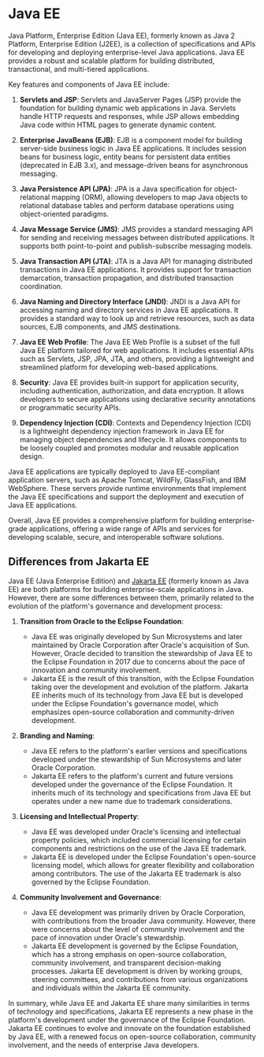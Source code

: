# Java EE

Java Platform, Enterprise Edition (Java EE), formerly known as Java 2 Platform, Enterprise Edition (J2EE), is a collection of specifications and APIs for developing and deploying enterprise-level Java applications. Java EE provides a robust and scalable platform for building distributed, transactional, and multi-tiered applications.

Key features and components of Java EE include:

1. **Servlets and JSP**: Servlets and JavaServer Pages (JSP) provide the foundation for building dynamic web applications in Java. Servlets handle HTTP requests and responses, while JSP allows embedding Java code within HTML pages to generate dynamic content.

2. **Enterprise JavaBeans (EJB)**: EJB is a component model for building server-side business logic in Java EE applications. It includes session beans for business logic, entity beans for persistent data entities (deprecated in EJB 3.x), and message-driven beans for asynchronous messaging.

3. **Java Persistence API (JPA)**: JPA is a Java specification for object-relational mapping (ORM), allowing developers to map Java objects to relational database tables and perform database operations using object-oriented paradigms.

4. **Java Message Service (JMS)**: JMS provides a standard messaging API for sending and receiving messages between distributed applications. It supports both point-to-point and publish-subscribe messaging models.

5. **Java Transaction API (JTA)**: JTA is a Java API for managing distributed transactions in Java EE applications. It provides support for transaction demarcation, transaction propagation, and distributed transaction coordination.

6. **Java Naming and Directory Interface (JNDI)**: JNDI is a Java API for accessing naming and directory services in Java EE applications. It provides a standard way to look up and retrieve resources, such as data sources, EJB components, and JMS destinations.

7. **Java EE Web Profile**: The Java EE Web Profile is a subset of the full Java EE platform tailored for web applications. It includes essential APIs such as Servlets, JSP, JPA, JTA, and others, providing a lightweight and streamlined platform for developing web-based applications.

8. **Security**: Java EE provides built-in support for application security, including authentication, authorization, and data encryption. It allows developers to secure applications using declarative security annotations or programmatic security APIs.

9. **Dependency Injection (CDI)**: Contexts and Dependency Injection (CDI) is a lightweight dependency injection framework in Java EE for managing object dependencies and lifecycle. It allows components to be loosely coupled and promotes modular and reusable application design.

Java EE applications are typically deployed to Java EE-compliant application servers, such as Apache Tomcat, WildFly, GlassFish, and IBM WebSphere. These servers provide runtime environments that implement the Java EE specifications and support the deployment and execution of Java EE applications.

Overall, Java EE provides a comprehensive platform for building enterprise-grade applications, offering a wide range of APIs and services for developing scalable, secure, and interoperable software solutions.

## Differences from Jakarta EE

Java EE (Java Enterprise Edition) and [Jakarta EE](jakarta-ee.md) (formerly known as Java EE) are both platforms for building enterprise-scale applications in Java. However, there are some differences between them, primarily related to the evolution of the platform's governance and development process:

1. **Transition from Oracle to the Eclipse Foundation**:
   - Java EE was originally developed by Sun Microsystems and later maintained by Oracle Corporation after Oracle's acquisition of Sun. However, Oracle decided to transition the stewardship of Java EE to the Eclipse Foundation in 2017 due to concerns about the pace of innovation and community involvement.
   - Jakarta EE is the result of this transition, with the Eclipse Foundation taking over the development and evolution of the platform. Jakarta EE inherits much of its technology from Java EE but is developed under the Eclipse Foundation's governance model, which emphasizes open-source collaboration and community-driven development.

2. **Branding and Naming**:
   - Java EE refers to the platform's earlier versions and specifications developed under the stewardship of Sun Microsystems and later Oracle Corporation.
   - Jakarta EE refers to the platform's current and future versions developed under the governance of the Eclipse Foundation. It inherits much of its technology and specifications from Java EE but operates under a new name due to trademark considerations.

3. **Licensing and Intellectual Property**:
   - Java EE was developed under Oracle's licensing and intellectual property policies, which included commercial licensing for certain components and restrictions on the use of the Java EE trademark.
   - Jakarta EE is developed under the Eclipse Foundation's open-source licensing model, which allows for greater flexibility and collaboration among contributors. The use of the Jakarta EE trademark is also governed by the Eclipse Foundation.

4. **Community Involvement and Governance**:
   - Java EE development was primarily driven by Oracle Corporation, with contributions from the broader Java community. However, there were concerns about the level of community involvement and the pace of innovation under Oracle's stewardship.
   - Jakarta EE development is governed by the Eclipse Foundation, which has a strong emphasis on open-source collaboration, community involvement, and transparent decision-making processes. Jakarta EE development is driven by working groups, steering committees, and contributions from various organizations and individuals within the Jakarta EE community.

In summary, while Java EE and Jakarta EE share many similarities in terms of technology and specifications, Jakarta EE represents a new phase in the platform's development under the governance of the Eclipse Foundation. Jakarta EE continues to evolve and innovate on the foundation established by Java EE, with a renewed focus on open-source collaboration, community involvement, and the needs of enterprise Java developers.
